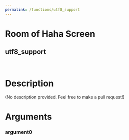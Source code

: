 ```yaml
---
permalink: /functions/utf8_support
---
```

# Room of Haha Screen  
## utf8_support  
&nbsp;  
# Description  
(No description provided. Feel free to make a pull request!) 
&nbsp;  
# Arguments
### argument0

&nbsp;  


